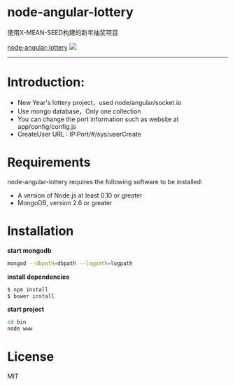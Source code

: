 # node-angular-lottery

使用X-MEAN-SEED构建的新年抽奖项目

[node-angular-lottery](https://github.com/radishj/node-angular-lottery)
![](https://github.com/radishj/node-angular-lottery/blob/master/public/upload/demo.gif?raw=true)

----------

# Introduction:

- New Year's lottery project，used node/angular/socket.io
- Use mongo database，Only one collection
- You can change the port information such as website at app/config/config.js
- CreateUser URL : IP:Port/#/sys/userCreate
	
# Requirements

node-angular-lottery requires the following software to be installed:

- A version of Node.js at least 0.10 or greater
- MongoDB, version 2.6 or greater

# Installation

**start mongodb**

```bash
mongod --dbpath=dbpath --logpath=logpath
```

**install dependencies**

```bash
$ npm install
$ bower install
```

**start project**

```bash
cd bin
node www
```

# License
MIT